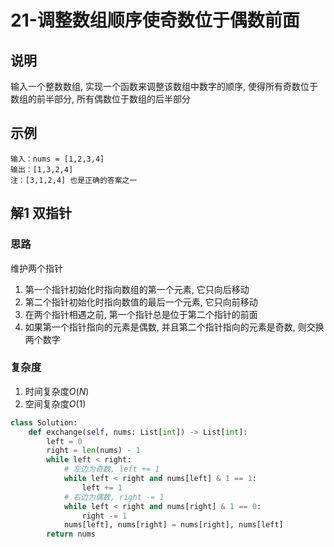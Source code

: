 # 21-调整数组顺序使奇数位于偶数前面

## 说明
输入一个整数数组, 实现一个函数来调整该数组中数字的顺序, 使得所有奇数位于数组的前半部分, 所有偶数位于数组的后半部分

## 示例
```
输入：nums = [1,2,3,4]
输出：[1,3,2,4] 
注：[3,1,2,4] 也是正确的答案之一
```

## 解1 双指针

### 思路
维护两个指针
1. 第一个指针初始化时指向数组的第一个元素, 它只向后移动
2. 第二个指针初始化时指向数值的最后一个元素, 它只向前移动
3. 在两个指针相遇之前, 第一个指针总是位于第二个指针的前面
4. 如果第一个指针指向的元素是偶数, 并且第二个指针指向的元素是奇数, 则交换两个数字

### 复杂度
1. 时间复杂度$O(N)$
2. 空间复杂度$O(1)$

```python
class Solution:
    def exchange(self, nums: List[int]) -> List[int]:
        left = 0
        right = len(nums) - 1
        while left < right:
            # 左边为奇数, left += 1
            while left < right and nums[left] & 1 == 1:
                left += 1
            # 右边为偶数, right -= 1
            while left < right and nums[right] & 1 == 0:
                right -= 1
            nums[left], nums[right] = nums[right], nums[left]
        return nums
```